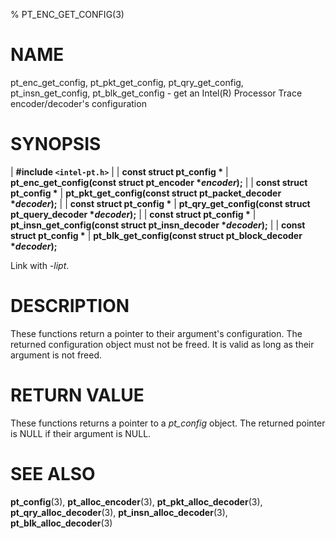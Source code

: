 % PT_ENC_GET_CONFIG(3)

<!---
 ! Copyright (c) 2015-2017, Intel Corporation
 !
 ! Redistribution and use in source and binary forms, with or without
 ! modification, are permitted provided that the following conditions are met:
 !
 !  * Redistributions of source code must retain the above copyright notice,
 !    this list of conditions and the following disclaimer.
 !  * Redistributions in binary form must reproduce the above copyright notice,
 !    this list of conditions and the following disclaimer in the documentation
 !    and/or other materials provided with the distribution.
 !  * Neither the name of Intel Corporation nor the names of its contributors
 !    may be used to endorse or promote products derived from this software
 !    without specific prior written permission.
 !
 ! THIS SOFTWARE IS PROVIDED BY THE COPYRIGHT HOLDERS AND CONTRIBUTORS "AS IS"
 ! AND ANY EXPRESS OR IMPLIED WARRANTIES, INCLUDING, BUT NOT LIMITED TO, THE
 ! IMPLIED WARRANTIES OF MERCHANTABILITY AND FITNESS FOR A PARTICULAR PURPOSE
 ! ARE DISCLAIMED. IN NO EVENT SHALL THE COPYRIGHT OWNER OR CONTRIBUTORS BE
 ! LIABLE FOR ANY DIRECT, INDIRECT, INCIDENTAL, SPECIAL, EXEMPLARY, OR
 ! CONSEQUENTIAL DAMAGES (INCLUDING, BUT NOT LIMITED TO, PROCUREMENT OF
 ! SUBSTITUTE GOODS OR SERVICES; LOSS OF USE, DATA, OR PROFITS; OR BUSINESS
 ! INTERRUPTION) HOWEVER CAUSED AND ON ANY THEORY OF LIABILITY, WHETHER IN
 ! CONTRACT, STRICT LIABILITY, OR TORT (INCLUDING NEGLIGENCE OR OTHERWISE)
 ! ARISING IN ANY WAY OUT OF THE USE OF THIS SOFTWARE, EVEN IF ADVISED OF THE
 ! POSSIBILITY OF SUCH DAMAGE.
 !-->

# NAME

pt_enc_get_config, pt_pkt_get_config, pt_qry_get_config, pt_insn_get_config,
pt_blk_get_config - get an Intel(R) Processor Trace encoder/decoder's
configuration


# SYNOPSIS

| **\#include `<intel-pt.h>`**
|
| **const struct pt_config \***
| **pt_enc_get_config(const struct pt_encoder \**encoder*);**
|
| **const struct pt_config \***
| **pt_pkt_get_config(const struct pt_packet_decoder \**decoder*);**
|
| **const struct pt_config \***
| **pt_qry_get_config(const struct pt_query_decoder \**decoder*);**
|
| **const struct pt_config \***
| **pt_insn_get_config(const struct pt_insn_decoder \**decoder*);**
|
| **const struct pt_config \***
| **pt_blk_get_config(const struct pt_block_decoder \**decoder*);**

Link with *-lipt*.


# DESCRIPTION

These functions return a pointer to their argument's configuration.  The
returned configuration object must not be freed.  It is valid as long as their
argument is not freed.


# RETURN VALUE

These functions returns a pointer to a *pt_config* object.  The returned pointer
is NULL if their argument is NULL.


# SEE ALSO

**pt_config**(3), **pt_alloc_encoder**(3), **pt_pkt_alloc_decoder**(3),
**pt_qry_alloc_decoder**(3), **pt_insn_alloc_decoder**(3),
**pt_blk_alloc_decoder**(3)
